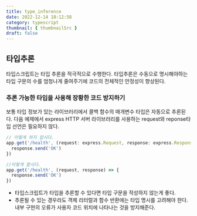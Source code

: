 ```yaml
---
title: type_inference
date: 2022-12-14 18:12:58
category: typescript
thumbnail: { thumbnailSrc }
draft: false
---
```


## 타입추론

타입스크립트는 타입 추론을 적극적으로 수행한다.
타입추론은 수동으로 명시해야하는 타입 구문의 수를 엄청나게 줄여주기에 코드의 전체적인 안정성이 향상된다.

### 추론 가능한 타입을 사용해 장황한 코드 방지하기

보통 타입 정보가 있는 라이브러리에서 콜백 함수의 매개변수 타입은 자동으로 추론된다.
다음 예제에서 express HTTP 서버 라이브러리를 사용하는 request와 reponse타입 선언은 필요하지 않다.

```js
// 이렇게 하지 맙시다.
app.get('/health', (request: express.Request, response: express.Response) => {
  response.send('OK')
})

//이렇게 합시다.
app.get('/health', (request, response) => {
  response.send('OK')
})
```

- 타입스크립트가 타입을 추론할 수 있다면 타입 구문을 작성하지 않는게 좋다.
- 추론될 수 있는 경우라도 객체 리터럴과 함수 반환에는 타입 명시를 고려해야 한다. 내부 구현의 오류가 사용자 코드 위치에 나타나는 것을 방지해준다.
